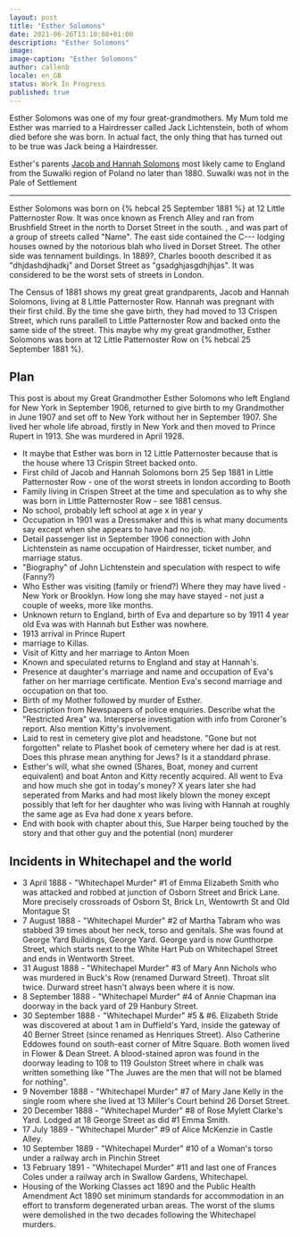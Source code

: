 ```yaml
---
layout: post
title: "Esther Solomons"
date: 2021-06-26T13:10:08+01:00
description: "Esther Solomons"
image:
image-caption: "Esther Solomons"
author: callenb
locale: en_GB
status: Work In Progress
published: true
---
```


Esther Solomons was one of my four great-grandmothers. My Mum told me Esther was married to a Hairdresser called Jack Lichtenstein, both of whom died before she was born.  In actual fact, the only thing that has turned out to be true was Jack being a Hairdresser.

Esther's parents [Jacob and Hannah Solomons](/2021/04/18/jacob-and-hannah-solomons/) most likely came to England from the Suwalki region of Poland no later than 1880.  Suwalki was not in the Pale of Settlement



------------------------------------------------------------------------------
Esther Solomons was born on {% hebcal 25 September 1881 %} at 12 Little Patternoster Row.  It was once known as French Alley and ran from Brushfield Street in the north to Dorset Street in the south. , and was part of a group of streets called "Name". The east side contained the C--- lodging houses owned by the notorious blah who lived in Dorset Street.  The other side was tennament buildings.  In 1889?, Charles boooth described it as "dhjdashdjhadkj" and Dorset Street as "gsadghjasgdhjhjas".  It was considered to be the worst sets of streets in London.


The Census of 1881 shows my great great grandparents, Jacob and Hannah Solomons, living at 8 Little Patternoster Row.  Hannah was pregnant with their first child.  By the time she gave birth, they had moved to 13 Crispen Street, which runs parallell to Little Patternoster Row and backed onto the same side of the street.  This maybe why my great grandmother, Esther Solomons was born at 12 Little Patternoster Row on {% hebcal 25 September 1881 %}.


## Plan
This post is about my Great Grandmother Esther Solomons who left England for New York in September 1906, returned to give birth to my Grandmother in June 1907 and set off to New York without her in September 1907.  She lived her whole life abroad, firstly in New York and then moved to Prince Rupert in 1913.  She was murdered in April 1928.

* It maybe that Esther was born in 12 Little Patternoster because that is the house where 13 Crispin Street backed onto.
* First child of Jacob and Hannah Solomons born 25 Sep 1881 in Little Patternoster Row - one of the worst streets in london according to Booth
* Family living in Crispen Street at the time and speculation as to why she was born in Little Patternoster Row - see 1881 census.
* No school, probably left school at age x in year y
* Occupation in 1901 was a Dressmaker and this is what many documents say except when she appears to have had no job.
* Detail passenger list in September 1906 connection with John Lichtenstein as name occupation of Hairdresser, ticket number, and marriage status.  
* "Biography" of John Lichtenstein and speculation with respect to wife (Fanny?)
* Who Esther was visiting (family or friend?) Where they may have lived - New York or Brooklyn.  How long she may have stayed - not just a couple of weeks, more like months.
* Unknown return to England, birth of Eva and departure so by 1911 4 year old Eva was with Hannah but Esther was nowhere.
* 1913 arrival in Prince Rupert
* marriage to Killas. 
* Visit of Kitty and her marriage to Anton Moen
* Known and speculated returns to England and stay at Hannah's.
* Presence at daughter's marriage and name and occupation of Eva's father on her marriage certificate.  Mention Eva's second marriage and occupation on that too.
* Birth of my Mother followed by murder of Esther.
* Description from Newspapers of police enquiries.  Describe what the "Restricted Area" wa.  Intersperse investigation with info from Coroner's report.  Also mention Kitty's involvement.
* Laid to rest in cemetery give plot and headstone.  "Gone but not forgotten" relate to Plashet book of cemetery where her dad is at rest.  Does this phrase mean anything for Jews? Is it a standdard phrase.
* Esther's will, what she owned (Shares, Boat, money and current equivalent) and boat Anton and Kitty recently acquired.  All went to Eva and how much she got in today's money?  X years later she had seperated from Marks and had most likely blown the money except possibly that left for her daughter who was living with Hannah at roughly the same age as Eva had done x years before.
* End with book with chapter about this, Sue Harper being touched by the story and that other guy and the potential (non) murderer

## Incidents in Whitechapel and the world

* 3 April 1888 - "Whitechapel Murder" #1 of Emma Elizabeth Smith who was attacked and robbed at junction of Osborn Street and Brick Lane.  More precisely crossroads of Osborn St, Brick Ln, Wentowrth St and Old Montague St
* 7 August 1888 - "Whitechapel Murder" #2 of Martha Tabram who was stabbed 39 times about her neck, torso and genitals.  She was found at George Yard Buildings, George Yard.  George yard is now Gunthorpe Street, which starts next to the White Hart Pub on Whitechapel Street and ends in Wentworth Street.
* 31 August 1888 - "Whitechapel Murder" #3 of Mary Ann Nichols who was murdered in Buck's Row (renamed Durward Street).  Throat slit twice. Durward street hasn't always been where it is now. 
* 8 September 1888 - "Whitechapel Murder" #4 of Annie Chapman ina doorway in the back yard of 29 Hanbury Street.
* 30 September 1888 - "Whitechapel Murder" #5 & #6.  Elizabeth Stride was discovered at about 1 am in Duffield's Yard, inside the gateway of 40 Berner Street (since renamed as Henriques Street). Also Catherine Eddowes found on south-east corner of Mitre Square.  Both women lived in Flower & Dean Street.  A blood-stained apron was found in the doorway leading to 108 to 119 Goulston Street where in chalk was written something like "The Juwes are the men that will not be blamed for nothing".
* 9 November 1888 - "Whitechapel Murder" #7 of Mary Jane Kelly in the single room where she lived at 13 Miller's Court behind 26 Dorset Street.
* 20 December 1888 - "Whitechapel Murder" #8 of Rose Mylett Clarke's Yard.  Lodged at 18 George Street as did #1 Emma Smith.
* 17 July 1889 - "Whitechapel Murder" #9 of Alice McKenzie in Castle Alley.
* 10 September 1889 - "Whitechapel Murder" #10 of a Woman's torso under a railway arch in Pinchin Street
* 13 February 1891 - "Whitechapel Murder" #11 and last one of Frances Coles under a railway arch in Swallow Gardens, Whitechapel.
* Housing of the Working Classes act 1890 and the Public Health Amendment Act 1890 set minimum standards for accommodation in an effort to transform degenerated urban areas. The worst of the slums were demolished in the two decades following the Whitechapel murders.